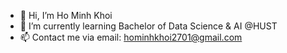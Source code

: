 - 👋 Hi, I’m Ho Minh Khoi
- 🌱 I’m currently learning Bachelor of Data Science & AI @HUST
- 📫 Contact me via email: hominhkhoi2701@gmail.com

<!---
hmkhoi2701/hmkhoi2701 is a ✨ special ✨ repository because its `README.md` (this file) appears on your GitHub profile.
You can click the Preview link to take a look at your changes.
--->

